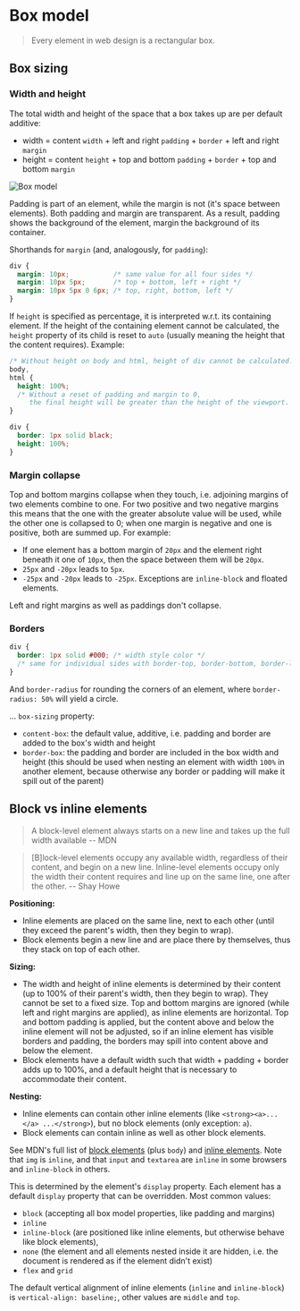 # Box model

> Every element in web design is a rectangular box.

## Box sizing

### Width and height

The total width and height of the space that a box takes up are per default additive:
* width = content `width` + left and right `padding` + `border` + left and right `margin`
* height = content `height` + top and bottom `padding` + `border` + top and bottom `margin`

![Box model](https://learn.shayhowe.com/assets/images/courses/html-css/opening-the-box-model/box-model.png)

Padding is part of an element, while the margin is not (it's space between elements). Both padding and margin are transparent. As a result, padding shows the background of the element, margin the background of its container.

Shorthands for `margin` (and, analogously, for `padding`):
```css
div {
  margin: 10px;           /* same value for all four sides */
  margin: 10px 5px;       /* top + bottom, left + right */
  margin: 10px 5px 0 6px; /* top, right, bottom, left */
}
```

If `height` is specified as percentage, it is interpreted w.r.t. its containing element. If the height of the containing element cannot be calculated, the `height` property of its child is reset to `auto` (usually meaning the height that the content requires). Example:
```css
/* Without height on body and html, height of div cannot be calculated. */
body,
html {
  height: 100%;
  /* Without a reset of padding and margin to 0,
     the final height will be greater than the height of the viewport. */
}

div {
  border: 1px solid black;
  height: 100%;
}
```

### Margin collapse

Top and bottom margins collapse when they touch, i.e. adjoining margins of two elements combine to one. For two positive and two negative margins this means that the one with the greater absolute value will be used, while the other one is collapsed to 0; when one margin is negative and one is positive, both are summed up. For example:
* If one element has a bottom margin of `20px` and the element right beneath it one of `10px`, then the space between them will be `20px`.
* `25px` and `-20px` leads to `5px`.
* `-25px` and `-20px` leads to `-25px`.
Exceptions are `inline-block` and floated elements.

Left and right margins as well as paddings don't collapse.

### Borders

```css
div {
  border: 1px solid #000; /* width style color */
  /* same for individual sides with border-top, border-bottom, border-left, border-right */
}
```
And `border-radius` for rounding the corners of an element, where `border-radius: 50%` will yield a circle.

... `box-sizing` property:
* `content-box`: the default value, additive, i.e. padding and border are added to the box's width and height
* `border-box`: the padding and border are included in the box width and height (this should be used when nesting an element with width `100%` in another element, because otherwise any border or padding will make it spill out of the parent)


## Block vs inline elements

> A block-level element always starts on a new line and takes up the full width available
-- MDN

> [B]lock-level elements occupy any available width, regardless of their content, and begin on a new line. Inline-level elements occupy only the width their content requires and line up on the same line, one after the other.
-- Shay Howe

**Positioning:**
* Inline elements are placed on the same line, next to each other (until they exceed the parent's width, then they begin to wrap).
* Block elements begin a new line and are place there by themselves, thus they stack on top of each other.

**Sizing:**
* The width and height of inline elements is determined by their content (up to 100% of their parent's width, then they begin to wrap). They cannot be set to a fixed size. Top and bottom margins are ignored (while left and right margins are applied), as inline elements are horizontal. Top and bottom padding is applied, but the content above and below the inline element will not be adjusted, so if an inline element has visible borders and padding, the borders may spill into content above and below the element.
* Block elements have a default width such that width + padding + border adds up to 100%, and a default height that is necessary to accommodate their content.

**Nesting:**
* Inline elements can contain other inline elements (like `<strong><a>...</a> ...</strong>`), but no block elements (only exception: `a`).
* Block elements can contain inline as well as other block elements.

See MDN's full list of [block elements](https://developer.mozilla.org/en-US/docs/Web/HTML/Block-level_elements#Elements) (plus `body`) and [inline elements](https://developer.mozilla.org/en-US/docs/Web/HTML/Inline_elements#Elements). Note that `img` is `inline`, and that `input` and `textarea` are `inline` in some browsers and `inline-block` in others.

This is determined by the element's `display` property. Each element has a default `display` property that can be overridden. Most common values:
* `block` (accepting all box model properties, like padding and margins)
* `inline`
* `inline-block` (are positioned like inline elements, but otherwise behave like block elements),
* `none` (the element and all elements nested inside it are hidden, i.e. the document is rendered as if the element didn't exist)
* `flex` and `grid`

The default vertical alignment of inline elements (`inline` and `inline-block`) is `vertical-align: baseline;`, other values are `middle` and `top`.

